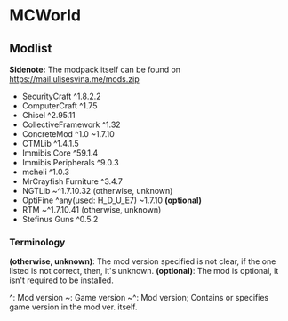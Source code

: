 # MCWorld
## Modlist

**Sidenote:** The modpack itself can be found on https://mail.ulisesvina.me/mods.zip

- SecurityCraft ^1.8.2.2
- ComputerCraft ^1.75
- Chisel ^2.95.11
- CollectiveFramework ^1.32
- ConcreteMod ^1.0 ~1.7.10
- CTMLib ^1.4.1.5
- Immibis Core ^59.1.4
- Immibis Peripherals ^9.0.3
- mcheli ^1.0.3
- MrCrayfish Furniture ^3.4.7
- NGTLib ~^1.7.10.32 (otherwise, unknown)
- OptiFine ^any(used: H_D_U_E7) ~1.7.10 **(optional)**
- RTM ~^1.7.10.41 (otherwise, unknown)
- Stefinus Guns ^0.5.2

### Terminology

**(otherwise, unknown)**: The mod version specified is not clear, if the one listed is not correct, then, it's unknown.
**(optional)**: The mod is optional, it isn't required to be installed.

^: Mod version
~: Game version
~^: Mod version; Contains or specifies game version in the mod ver. itself.
